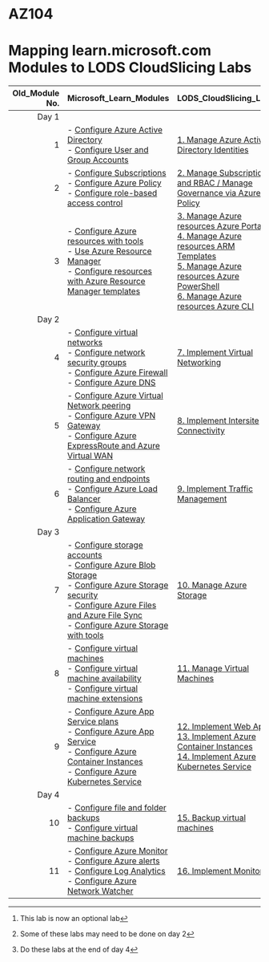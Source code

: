 # AZ104
# Mapping learn.microsoft.com Modules to LODS CloudSlicing Labs


|Old_Module No.|Microsoft_Learn_Modules | LODS_CloudSlicing_Labs |Expected_Lab Duration |
|---:|---|---|---|
|Day 1|
|1|- [Configure Azure Active Directory](https://learn.microsoft.com/en-us/training/modules/configure-azure-active-directory/)<BR>- [Configure User and Group Accounts](https://learn.microsoft.com/en-us/training/modules/configure-user-group-accounts/)|[1.	Manage Azure Active Directory Identities](https://ddls.learnondemand.net/) |1 Hour[^1]|
|2|- [Configure Subscriptions](https://learn.microsoft.com/en-us/training/modules/configure-subscriptions/)<br>- [Configure Azure Policy](https://learn.microsoft.com/en-us/training/modules/configure-azure-policy/)<br>- [Configure role-based access control](https://learn.microsoft.com/en-us/training/modules/configure-role-based-access-control/)|[2.	Manage Subscriptions and RBAC / Manage Governance via Azure Policy ](https://ddls.learnondemand.net/)|1 hour, 20 minutes|  
|3|- [Configure Azure resources with tools](https://learn.microsoft.com/en-us/training/modules/configure-azure-resources-tools/)<BR>- [Use Azure Resource Manager](https://learn.microsoft.com/en-us/training/modules/use-azure-resource-manager/)<BR>- [Configure resources with Azure Resource Manager templates](https://learn.microsoft.com/en-us/training/modules/configure-resources-arm-templates/)|[3.	Manage Azure resources Azure Portal ](https://ddls.learnondemand.net/)<br>[4.	Manage Azure resources ARM Templates](https://ddls.learnondemand.net/) <br>[5.	Manage Azure resources Azure PowerShell](https://ddls.learnondemand.net/)<br>[6.	Manage Azure resources Azure CLI](https://ddls.learnondemand.net/)|40 minutes[^2]<br>40 minutes<br>20 minutes<br>20 Minutes|
|Day 2|
|4|- [Configure virtual networks](https://learn.microsoft.com/en-us/training/modules/configure-virtual-networks/)<BR>- [Configure network security groups](https://learn.microsoft.com/en-us/training/modules/configure-network-security-groups/)<BR>- [Configure Azure Firewall](https://learn.microsoft.com/en-us/training/modules/configure-azure-firewall/)<BR>- [Configure Azure DNS](https://learn.microsoft.com/en-us/training/modules/configure-azure-dns/)|[7.	Implement Virtual Networking](https://ddls.learnondemand.net/)|1 hour, 30 minutes|
|5|- [Configure Azure Virtual Network peering](https://learn.microsoft.com/en-us/training/modules/configure-vnet-peering/)<BR>- [Configure Azure VPN Gateway](https://learn.microsoft.com/en-us/training/modules/configure-vpn-gateway/)<BR>- [Configure Azure ExpressRoute and Azure Virtual WAN](https://learn.microsoft.com/en-us/training/modules/configure-expressroute-virtual-wan/)|[8.	Implement Intersite Connectivity](https://ddls.learnondemand.net/)|1 hour|
|6|- [Configure network routing and endpoints](https://learn.microsoft.com/en-us/training/modules/configure-network-routing-endpoints/)<BR>- [Configure Azure Load Balancer](https://learn.microsoft.com/en-us/training/modules/configure-azure-load-balancer/)<BR>- [Configure Azure Application Gateway](https://learn.microsoft.com/en-us/training/modules/configure-azure-application-gateway/)|[9.	Implement Traffic Management](https://ddls.learnondemand.net/)|2 Hour|
|Day 3|
|7|- [Configure storage accounts](https://learn.microsoft.com/en-us/training/modules/configure-storage-accounts/)<BR>- [Configure Azure Blob Storage](https://learn.microsoft.com/en-us/training/modules/configure-blob-storage/)<BR>- [Configure Azure Storage security](https://learn.microsoft.com/en-us/training/modules/configure-storage-security/)<BR>- [Configure Azure Files and Azure File Sync](https://learn.microsoft.com/en-us/training/modules/configure-azure-files-file-sync/)<BR>- [Configure Azure Storage with tools](https://learn.microsoft.com/en-us/training/modules/configure-storage-tools/)|[10.	Manage Azure Storage](https://ddls.learnondemand.net/)|1 Hour|
|8|- [Configure virtual machines](https://learn.microsoft.com/en-us/training/modules/configure-virtual-machines/)<BR>- [Configure virtual machine availability](https://learn.microsoft.com/en-us/training/modules/configure-virtual-machine-availability/)<BR>- [Configure virtual machine extensions](https://learn.microsoft.com/en-us/training/modules/configure-virtual-machine-extensions/)|[11.	Manage Virtual Machines](https://ddls.learnondemand.net/)|1 hour, 30 minutes|
|9|- [Configure Azure App Service plans](https://learn.microsoft.com/en-us/training/modules/configure-app-service-plans/)<BR>- [Configure Azure App Service](https://learn.microsoft.com/en-us/training/modules/configure-azure-app-services/)<BR>- [Configure Azure Container Instances](https://learn.microsoft.com/en-us/training/modules/configure-azure-container-instances/)<BR>- [Configure Azure Kubernetes Service](https://learn.microsoft.com/en-us/training/modules/configure-azure-kubernetes-service/)|[12.	Implement Web Apps](https://ddls.learnondemand.net/)<br>[13.	Implement Azure Container Instances](https://ddls.learnondemand.net/)<br>[14.	Implement Azure Kubernetes Service](https://ddls.learnondemand.net/)|40 Minutes[^3]<br>40 Minutes<br>1 Hour|
|Day 4|
|10|- [Configure file and folder backups](https://learn.microsoft.com/en-us/training/modules/configure-file-folder-backups/)<BR>- [Configure virtual machine backups](https://learn.microsoft.com/en-us/training/modules/configure-virtual-machine-backups/)|[15.	Backup virtual machines](https://ddls.learnondemand.net/)|1.5 Hour|
|11|- [Configure Azure Monitor](https://learn.microsoft.com/en-us/training/modules/configure-azure-monitor/)<BR>- [Configure Azure alerts](https://learn.microsoft.com/en-us/training/modules/configure-azure-alerts/)<BR>- [Configure Log Analytics](https://learn.microsoft.com/en-us/training/modules/configure-log-analytics/)<BR>- [Configure Azure Network Watcher](https://learn.microsoft.com/en-us/training/modules/configure-network-watcher/)|[16.	Implement Monitoring](https://ddls.learnondemand.net/)|1 Hour|

[^1]: This lab is now an optional lab
[^2]: Some of these labs may need to be done on day 2  
[^3]: Do these labs at the end of day 4
